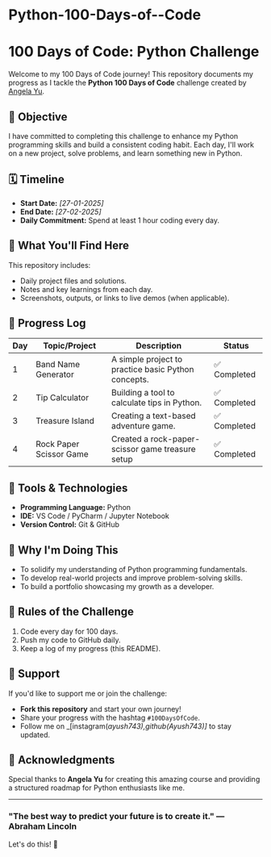 # Python-100-Days-of--Code

# 100 Days of Code: Python Challenge

Welcome to my 100 Days of Code journey! This repository documents my progress as I tackle the **Python 100 Days of Code** challenge created by [Angela Yu](https://www.udemy.com/course/100-days-of-code/).

## 🌟 Objective

I have committed to completing this challenge to enhance my Python programming skills and build a consistent coding habit. Each day, I'll work on a new project, solve problems, and learn something new in Python.

## 🗓️ Timeline

- **Start Date:** _[27-01-2025]_
- **End Date:** _[27-02-2025]_
- **Daily Commitment:** Spend at least 1 hour coding every day.

## 📖 What You'll Find Here

This repository includes:

- Daily project files and solutions.
- Notes and key learnings from each day.
- Screenshots, outputs, or links to live demos (when applicable).

## 📝 Progress Log

| Day | Topic/Project           | Description                                         | Status       |
| --- | ----------------------- | --------------------------------------------------- | ------------ |
| 1   | Band Name Generator     | A simple project to practice basic Python concepts. | ✅ Completed |
| 2   | Tip Calculator          | Building a tool to calculate tips in Python.        | ✅ Completed |
| 3   | Treasure Island         | Creating a text-based adventure game.               | ✅ Completed |
| 4   | Rock Paper Scissor Game | Created a rock-paper-scissor game treasure setup    | ✅ Completed |

## 🔧 Tools & Technologies

- **Programming Language:** Python
- **IDE:** VS Code / PyCharm / Jupyter Notebook
- **Version Control:** Git & GitHub

## 🚀 Why I'm Doing This

- To solidify my understanding of Python programming fundamentals.
- To develop real-world projects and improve problem-solving skills.
- To build a portfolio showcasing my growth as a developer.

## 🏁 Rules of the Challenge

1. Code every day for 100 days.
2. Push my code to GitHub daily.
3. Keep a log of my progress (this README).

## 🤝 Support

If you'd like to support me or join the challenge:

- **Fork this repository** and start your own journey!
- Share your progress with the hashtag `#100DaysOfCode`.
- Follow me on _[instagram(_ayush743),github(Ayush743)]_ to stay updated.

## 📌 Acknowledgments

Special thanks to **Angela Yu** for creating this amazing course and providing a structured roadmap for Python enthusiasts like me.

---

### "The best way to predict your future is to create it." — Abraham Lincoln

Let's do this! 🎉
